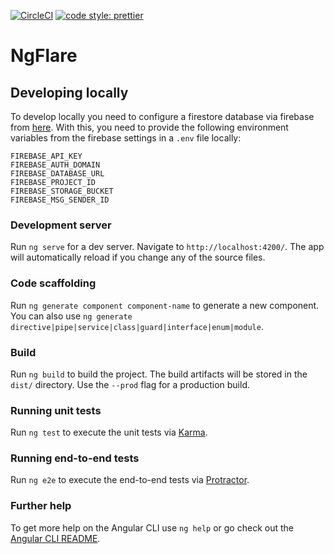 [![CircleCI](https://circleci.com/gh/bradtaniguchi/ng-flare/tree/master.svg?style=svg)](https://circleci.com/gh/bradtaniguchi/ng-flare/tree/master)
[![code style: prettier](https://img.shields.io/badge/code_style-prettier-ff69b4.svg?style=flat-square)](https://github.com/prettier/prettier)

# NgFlare

## Developing locally

To develop locally you need to configure a firestore database via firebase from [here](https://firebase.google.com/). With this, you need to provide the following environment variables from the firebase settings in a `.env` file locally:

```
FIREBASE_API_KEY
FIREBASE_AUTH_DOMAIN
FIREBASE_DATABASE_URL
FIREBASE_PROJECT_ID
FIREBASE_STORAGE_BUCKET
FIREBASE_MSG_SENDER_ID
```

### Development server

Run `ng serve` for a dev server. Navigate to `http://localhost:4200/`. The app will automatically reload if you change any of the source files.

### Code scaffolding

Run `ng generate component component-name` to generate a new component. You can also use `ng generate directive|pipe|service|class|guard|interface|enum|module`.

### Build

Run `ng build` to build the project. The build artifacts will be stored in the `dist/` directory. Use the `--prod` flag for a production build.

### Running unit tests

Run `ng test` to execute the unit tests via [Karma](https://karma-runner.github.io).

### Running end-to-end tests

Run `ng e2e` to execute the end-to-end tests via [Protractor](http://www.protractortest.org/).

### Further help

To get more help on the Angular CLI use `ng help` or go check out the [Angular CLI README](https://github.com/angular/angular-cli/blob/master/README.md).
